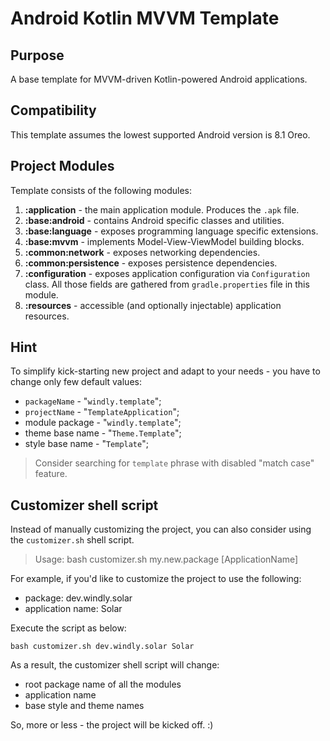 # Android Kotlin MVVM Template

## Purpose

A base template for MVVM-driven Kotlin-powered Android applications.

## Compatibility

This template assumes the lowest supported Android version is 8.1 Oreo.

## Project Modules

Template consists of the following modules:

1. **:application** - the main application module. Produces the `.apk` file.
3. **:base:android** - contains Android specific classes and utilities.
2. **:base:language** - exposes programming language specific extensions.
4. **:base:mvvm** - implements Model-View-ViewModel building blocks.
5. **:common:network** - exposes networking dependencies.
6. **:common:persistence** - exposes persistence dependencies.
7. **:configuration** - exposes application configuration via `Configuration`
   class. All those fields are gathered from `gradle.properties` file in this
   module.
8. **:resources** - accessible (and optionally injectable) application
   resources.

## Hint

To simplify kick-starting new project and adapt to your needs - you have to
change only few default values:

- `packageName` - \"`windly.template`\";
- `projectName` - \"`TemplateApplication`\";
- module package - \"`windly.template`\";
- theme base name - \"`Theme.Template`\";
- style base name - \"`Template`\";

> Consider searching for `template` phrase with disabled "match case" feature.

## Customizer shell script

Instead of manually customizing the project, you can also consider using the
`customizer.sh` shell script.

> Usage: bash customizer.sh my.new.package [ApplicationName]

For example, if you'd like to customize the project to use the following:

- package: dev.windly.solar
- application name: Solar

Execute the script as below:

```shell
bash customizer.sh dev.windly.solar Solar
```

As a result, the customizer shell script will change:

- root package name of all the modules
- application name
- base style and theme names

So, more or less - the project will be kicked off. :)
